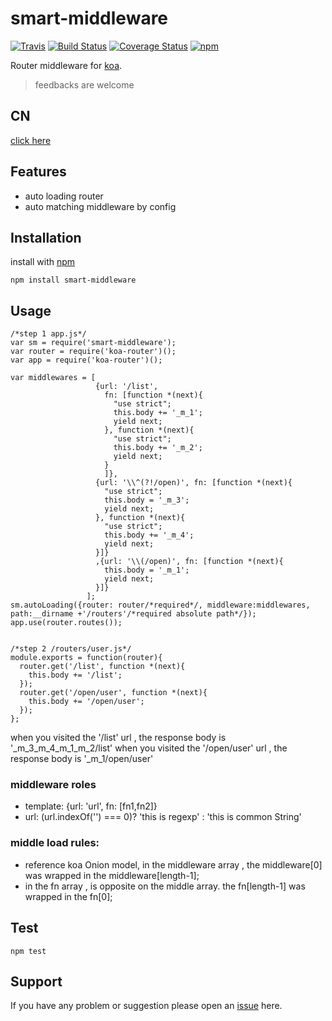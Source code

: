 # smart-middleware

[![Travis](https://img.shields.io/badge/npm-0.1.1-brightgreen.svg?style=flat-square)](https://www.npmjs.com/package/smart-middleware)
[![Build Status](https://travis-ci.org/amenema/smart-middleware.svg?branch=master)](https://travis-ci.org/amenema/smart-middleware)
[![Coverage Status](https://coveralls.io/repos/github/amenema/smart-middleware/badge.svg?branch=master)](https://coveralls.io/github/amenema/smart-middleware?branch=master)
[![npm](https://img.shields.io/npm/l/express.svg?style=flat-square)](https://github.com/amenema/smart-middleware/https://github.com/amenema/smart-middleware/blob/master/LICENSE)
 
 Router middleware for [koa](https://github.com/koajs/koa/).

> feedbacks are welcome
## CN
[click here](http://menzhongxin.com/2016/11/17/smart-middleware/)
## Features
* auto loading router
* auto matching middleware by config 

## Installation
install with [npm](https://www.npmjs.com/package/smart-middleware)
```
npm install smart-middleware
```

## Usage
```
/*step 1 app.js*/
var sm = require('smart-middleware');
var router = require('koa-router')();
var app = require('koa-router')();

var middlewares = [
                   {url: '/list',
                     fn: [function *(next){
                       "use strict";
                       this.body += '_m_1';
                       yield next;
                     }, function *(next){
                       "use strict";
                       this.body += '_m_2';
                       yield next;
                     }
                     ]},
                   {url: '\\^(?!/open)', fn: [function *(next){
                     "use strict";
                     this.body = '_m_3';
                     yield next;
                   }, function *(next){
                     "use strict";
                     this.body += '_m_4';
                     yield next;
                   }]}
                   ,{url: '\\(/open)', fn: [function *(next){
                     this.body = '_m_1';
                     yield next;
                   }]}
                 ];
sm.autoLoading({router: router/*required*/, middleware:middlewares, path:__dirname +'/routers'/*required absolute path*/});
app.use(router.routes());


/*step 2 /routers/user.js*/
module.exports = function(router){
  router.get('/list', function *(next){
    this.body += '/list';
  });
  router.get('/open/user', function *(next){
    this.body += '/open/user';
  });
};
```

when you visited the '/list' url , the response body is '_m_3_m_4_m_1_m_2/list'
when you visited the '/open/user'  url , the response body is '_m_1/open/user' 

### middleware roles
 *    template: {url: 'url', fn: [fn1,fn2]}
 *    url: (url.indexOf('\') === 0)? 'this is regexp' : 'this is common String'

### middle load rules:
 *    reference koa Onion model, in the middleware array ,
      the middleware[0] was wrapped in the middleware[length-1];
 *    in the fn array , is opposite on the middle array. the fn[length-1] was wrapped in the fn[0];

## Test
```
npm test
```

## Support
If you have any problem or suggestion please open an [issue](https://github.com/amenema/smart-middleware/issues) here.


